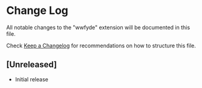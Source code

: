 # Change Log

All notable changes to the "wwfyde" extension will be documented in this file.

Check [Keep a Changelog](http://keepachangelog.com/) for recommendations on how to structure this file.

## [Unreleased]

- Initial release
